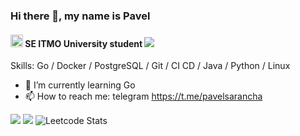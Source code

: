 ### Hi there 👋, my name is Pavel
#### <img src="https://se.ifmo.ru/o/helios-theme/images/cs_logo.png" width=20 height=20> SE ITMO University student ![](https://komarev.com/ghpvc/?username=PaulLocust&style=flat-square&color=blue)

Skills: Go / Docker / PostgreSQL / Git / CI CD / Java / Python / Linux 

- 🌱 I’m currently learning Go 
- 📫 How to reach me: telegram https://t.me/pavelsarancha

![](https://github-profile-summary-cards.vercel.app/api/cards/repos-per-language?username=PaulLocust&theme=gruvbox)
![](https://github-profile-summary-cards.vercel.app/api/cards/stats?username=PaulLocust&theme=gruvbox)
![Leetcode Stats](https://leetcard.jacoblin.cool/PaulLocust?ext=activity) 


